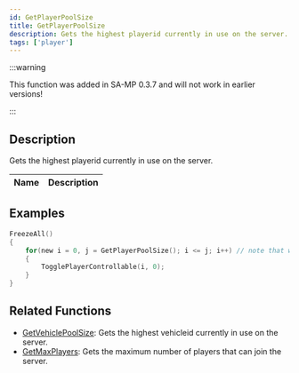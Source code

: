 ```yaml
---
id: GetPlayerPoolSize
title: GetPlayerPoolSize
description: Gets the highest playerid currently in use on the server.
tags: ['player']
---
```


:::warning

This function was added in SA-MP 0.3.7 and will not work in earlier versions!

:::

## Description

Gets the highest playerid currently in use on the server.


| Name | Description |
|------|-------------|


## Examples


```c
FreezeAll()
{
    for(new i = 0, j = GetPlayerPoolSize(); i <= j; i++) // note that we assign the return value to a new variable (j) to avoid calling the function with each iteration
    {
        TogglePlayerControllable(i, 0);
    }
}
```


## Related Functions


-  [GetVehiclePoolSize](../functions/GetVehiclePoolSize.md): Gets the highest vehicleid currently in use on the server.
-  [GetMaxPlayers](../functions/GetMaxPlayers.md): Gets the maximum number of players that can join the server.